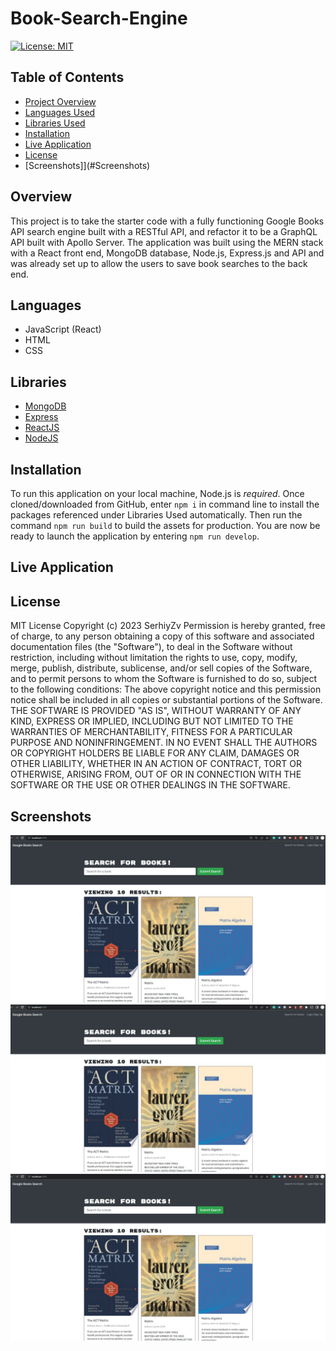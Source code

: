 # Book-Search-Engine

[![License: MIT](https://img.shields.io/badge/License-MIT-yellow.svg)](https://opensource.org/licenses/MIT)

## Table of Contents

* [Project Overview](#Overview)
* [Languages Used](#Languages)
* [Libraries Used](#Libraries)
* [Installation](#Installation)
* [Live Application](#live-application)
* [License](#License)
* [Screenshots]](#Screenshots)

## Overview

This project is to take the starter code with a fully functioning Google Books API search engine built with a RESTful API, and refactor it to be a GraphQL API built with Apollo Server. The application was built using the MERN stack with a React front end, MongoDB database, Node.js, Express.js and API and was already set up to allow the users to save book searches to the back end.

## Languages

* JavaScript (React)
* HTML
* CSS

## Libraries

* [MongoDB](https://www.npmjs.com/package/mongodb)
* [Express](https://www.npmjs.com/package/express)
* [ReactJS](https://www.npmjs.com/package/reactjs)
* [NodeJS](https://www.npmjs.com/package/nodeJS)

## Installation

To run this application on your local machine, Node.js is _required_. Once cloned/downloaded from GitHub, enter ```npm i``` in command line to install the packages referenced under Libraries Used automatically. Then run the command ```npm run build``` to build the assets for production.  You are now be ready to launch the application by entering ```npm run develop```.

## Live Application



## License

MIT License
Copyright (c) 2023 SerhiyZv
Permission is hereby granted, free of charge, to any person obtaining a copy of this software and associated documentation files (the "Software"), to deal in the Software without restriction, including without limitation the rights to use, copy, modify, merge, publish, distribute, sublicense, and/or sell copies of the Software, and to permit persons to whom the Software is furnished to do so, subject to the following conditions:
The above copyright notice and this permission notice shall be included in all copies or substantial portions of the Software.
THE SOFTWARE IS PROVIDED "AS IS", WITHOUT WARRANTY OF ANY KIND, EXPRESS OR IMPLIED, INCLUDING BUT NOT LIMITED TO THE WARRANTIES OF MERCHANTABILITY, FITNESS FOR A PARTICULAR PURPOSE AND NONINFRINGEMENT. IN NO EVENT SHALL THE AUTHORS OR COPYRIGHT HOLDERS BE LIABLE FOR ANY CLAIM, DAMAGES OR OTHER LIABILITY, WHETHER IN AN ACTION OF CONTRACT, TORT OR OTHERWISE, ARISING FROM, OUT OF OR IN CONNECTION WITH THE SOFTWARE OR THE USE OR OTHER DEALINGS IN THE SOFTWARE.

## Screenshots

![Screenshot01](./screenshots/Screenshot01.jpg)
![Screenshot02](./screenshots/Screenshot01.jpg)
![Screenshot03](./screenshots/Screenshot01.jpg)
